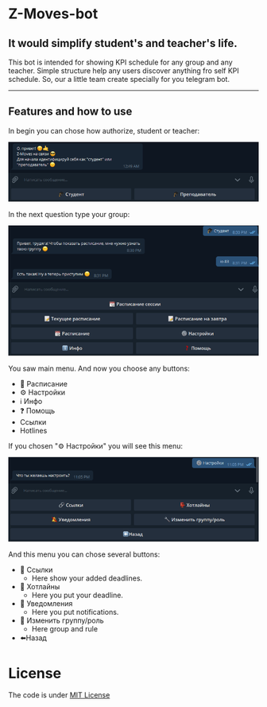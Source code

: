 # Z-Moves-bot


## It would simplify student's and teacher's life.
This bot is intended for showing KPI schedule for any group and any teacher. Simple structure help any users discover anything fro self KPI schedule.
So, our a little team create specially for you telegram bot. 
<hr>

## Features and how to use
In begin you can chose how authorize, student or teacher:

![Chose rule](https://github.com/danilos1/z-moves-bot/blob/main/Example_images/image_2020-12-11_00-49-20.png)

In the next question type your group:

![Main menu](https://github.com/danilos1/z-moves-bot/blob/main/Example_images/image_2020-12-10_20-31-38.png)

You saw main menu. And now you choose any buttons:
* 📝 Расписание 
* ⚙ Настройки
* ℹ Инфо
* ❓ Помощь
*  Ссылки
* Hotlines

If you chosen "⚙ Настройки" you will see this menu:

![Setting menu](https://github.com/danilos1/z-moves-bot/blob/main/Example_images/image_2020-12-10_23-08-50.png)

And this menu you can chose several buttons:
* 🔗 Ссылки
     * Here show your added deadlines.
* 👺 Хотлайны
     * Here you put your deadline.
* 🔕 Уведомления
     * Here you put notifications. 
* 🔧 Изменить группу/роль
     * Here group and rule
* ⬅️Назад

# License
The code is under [MIT License](https://github.com/danilos1/z-moves-bot/blob/main/LICENSE)
